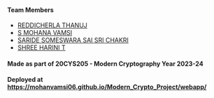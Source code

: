 
#### Team Members
- [REDDICHERLA THANUJ]()
- [S MOHANA VAMSI]()
- [SARIDE SOMESWARA SAI SRI CHAKRI]()
- [SHREE HARINI T]()

#### Made as part of 20CYS205 - Modern Cryptography Year 2023-24

#### Deployed at https://mohanvamsi06.github.io/Modern_Crypto_Project/webapp/
